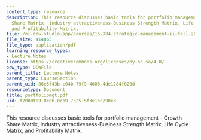 ```yaml
---
content_type: resource
description: This resource discusses basic tools for portfolio management - Growth
  Share Matrix, industry attractiveness-Business Strength Matrix, Life Cycle Matrix,
  and Profitability Matrix.
file: /ol-ocw-studio-app/courses/15-904-strategic-management-ii-fall-2005/f7000f098c0b0cb975255f3e1ec200e3_portfoliomgt.pdf
file_size: 414865
file_type: application/pdf
learning_resource_types:
- Lecture Notes
license: https://creativecommons.org/licenses/by-nc-sa/4.0/
ocw_type: OCWFile
parent_title: Lecture Notes
parent_type: CourseSection
parent_uid: 86e5f43b-c04b-79f9-4605-4de1284f020d
resourcetype: Document
title: portfoliomgt.pdf
uid: f7000f09-8c0b-0cb9-7525-5f3e1ec200e3
---
```

This resource discusses basic tools for portfolio management - Growth Share Matrix, industry attractiveness-Business Strength Matrix, Life Cycle Matrix, and Profitability Matrix.